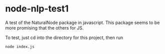 # node-nlp-test1
A test of the NaturalNode package in javascript. This package seems to be more promising that the others for JS.


To test, just cd into the directory for this project, then run
```
node index.js
```

